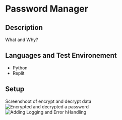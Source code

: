 # Password Manager 
## Description
What and Why?

## Languages and Test Environement
- Python
- Replit

## Setup
Screenshoot of encrypt and decrypt data</br>
![Encrypted and decrypted a password](https://github.com/user-attachments/assets/80d59e36-78de-4c7b-904c-a0ac15d4c5c9)
![Adding Logging and Error hHandling](https://github.com/user-attachments/assets/2fc7ce49-e9f4-4582-b07c-fbef74ed6c06)

